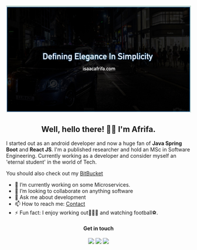 ![Isaac Afrifa](./banner.jpeg)

<h2 align="center">Well, hello there! 👋🏾 I'm Afrifa. </h2>


I started out as an android developer and now a huge fan of **Java Spring Boot** and **React JS**. I'm a published researcher and hold an MSc in Software Engineering. Currently working as a developer and consider myself an 'eternal student' in the world of Tech.

You should also check out my [BitBucket](https://bitbucket.org/mrblo)


- 🔭 I’m currently working on some Microservices. 
- 👯 I’m looking to collaborate on anything software 
- 💬 Ask me about development
- 📫 How to reach me: [Contact](https://www.isaacafrifa.com/contact) 
- ⚡ Fun fact: I enjoy working out🏋🏽‍♂️ and watching football⚽️. 


<h4 align="center">Get in touch</h4>

<p align="center">
<a target="_blank" href="https://www.linkedin.com/in/isaacafrifa"><img src="https://img.shields.io/badge/-LinkedIn-0e76a8?style=for-the-badge&logo=LinkedIn"></a>
<a target="_blank" href="https://www.isaacafrifa.com/"><img src="https://img.shields.io/badge/-Portfolio-088F8F?style=for-the-badge&logo=Opsgenie"></a>
<a target="_blank" href="https://bitbucket.org/mrblo"><img src="https://img.shields.io/badge/-Bitbucket-145DA0?style=for-the-badge&logo=Bitbucket"></a>
</p>
